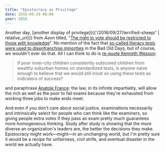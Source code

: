 ```yaml
---
title: "Epistocracy as Privilege"
date: 2016-09-29 08:00
year: 2016
---
```


Another day,
[another display of privilege]({{'/2016/09/27/terrified-sheep/' | relative_url}})
from *Aeon* titled,
"[The right to vote should be restricted to those with knowledge](https://aeon.co/ideas/the-right-to-vote-should-be-restricted-to-those-with-knowledge)".
No mention of the fact that [so-called literacy tests were used to disenfranchise minorities](https://en.wikipedia.org/wiki/Literacy_test#Voting)
in the Bad Old Days,
but of course, *we* wouldn't ever do that.
All I can think to do is [re-quote Kenneth Wesson](http://www.amazon.com/The-Big-Picture-Education-Everyones/dp/0871209713/):

> If poor inner-city children consistently outscored children from wealthy suburban homes on standardized tests,
> is anyone naive enough to believe that we would still insist on using these tests as indicators of success?

and paraphrase [Anatole France](http://www.quotationspage.com/quote/805.html):
the law, in its infinite impartiality, will allow the rich as well as
the poor to fail exams because they're exhausted from working three
jobs to make ends meet.

And even if you don't care about social justice,
examinations necessarily and intrinsically select for people who can think like the examiners,
so giving people extra votes if they pass an exam pretty much guarantees more homogeneous thinking.
Study after study is showing that the more diverse an organization's leaders are,
the better the decisions they make.
Epistocracy might work&mdash;might&mdash;in an unchanging world,
but I'm pretty sure it would be a recipe for unfairness, civil strife, and eventual disaster
in the world we actually have.
